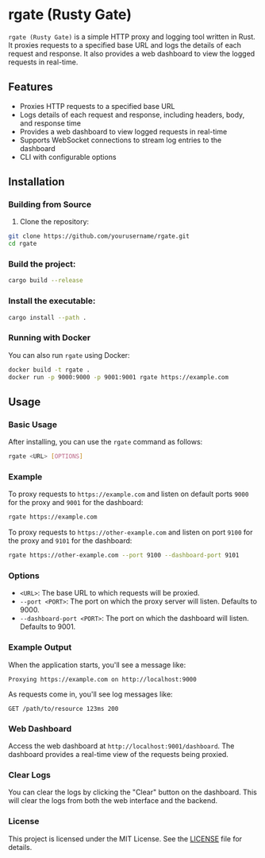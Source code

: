 # rgate (Rusty Gate)

`rgate (Rusty Gate)` is a simple HTTP proxy and logging tool written in Rust. It proxies requests to a specified base URL and logs the details of each request and response. It also provides a web dashboard to view the logged requests in real-time.

## Features

- Proxies HTTP requests to a specified base URL
- Logs details of each request and response, including headers, body, and response time
- Provides a web dashboard to view logged requests in real-time
- Supports WebSocket connections to stream log entries to the dashboard
- CLI with configurable options

## Installation

### Building from Source
1. Clone the repository:

```bash
git clone https://github.com/yourusername/rgate.git
cd rgate

```

### Build the project:
```bash
cargo build --release
```

### Install the executable:
```bash
cargo install --path .
```

### Running with Docker
You can also run `rgate` using Docker:

```bash
docker build -t rgate .
docker run -p 9000:9000 -p 9001:9001 rgate https://example.com
```

## Usage

### Basic Usage
After installing, you can use the `rgate` command as follows:

```bash
rgate <URL> [OPTIONS]
```

### Example
To proxy requests to `https://example.com` and listen on default ports `9000` for the proxy and `9001` for the dashboard:

```bash
rgate https://example.com
```

To proxy requests to `https://other-example.com` and listen on port `9100` for the proxy and `9101` for the dashboard:

```bash
rgate https://other-example.com --port 9100 --dashboard-port 9101
```

### Options
- `<URL>`: The base URL to which requests will be proxied.
- `--port <PORT>`: The port on which the proxy server will listen. Defaults to 9000.
- `--dashboard-port <PORT>`: The port on which the dashboard will listen. Defaults to 9001.

### Example Output
When the application starts, you'll see a message like:

```plaintext
Proxying https://example.com on http://localhost:9000
```

As requests come in, you'll see log messages like:

```plaintext
GET /path/to/resource 123ms 200
```

### Web Dashboard
Access the web dashboard at `http://localhost:9001/dashboard`. The dashboard provides a real-time view of the requests being proxied.

### Clear Logs
You can clear the logs by clicking the "Clear" button on the dashboard. This will clear the logs from both the web interface and the backend.

### License
This project is licensed under the MIT License. See the [LICENSE](./LICENSE) file for details.